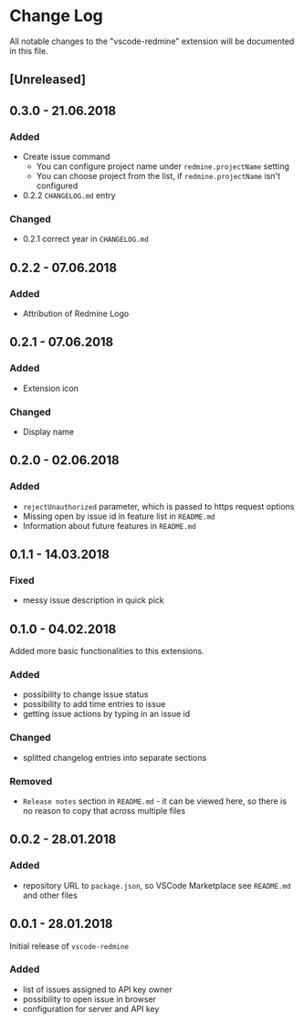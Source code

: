 # Change Log
All notable changes to the "vscode-redmine" extension will be documented in this file.

## [Unreleased]

## 0.3.0 - 21.06.2018

### Added
- Create issue command
  - You can configure project name under `redmine.projectName` setting
  - You can choose project from the list, if `redmine.projectName` isn't configured
- 0.2.2 `CHANGELOG.md` entry

### Changed
- 0.2.1 correct year in `CHANGELOG.md`

## 0.2.2 - 07.06.2018

### Added
- Attribution of Redmine Logo

## 0.2.1 - 07.06.2018

### Added
- Extension icon

### Changed
- Display name

## 0.2.0 - 02.06.2018

### Added
- `rejectUnauthorized` parameter, which is passed to https request options
- Missing open by issue id in feature list in `README.md`
- Information about future features in `README.md`

## 0.1.1 - 14.03.2018

### Fixed
- messy issue description in quick pick

## 0.1.0 - 04.02.2018

Added more basic functionalities to this extensions.

### Added
- possibility to change issue status
- possibility to add time entries to issue
- getting issue actions by typing in an issue id

### Changed
- splitted changelog entries into separate sections

### Removed
- `Release notes` section in `README.md` - it can be viewed here, so there is no reason to copy that across multiple files

## 0.0.2 - 28.01.2018
### Added
- repository URL to `package.json`, so VSCode Marketplace see `README.md` and other files

## 0.0.1 - 28.01.2018
Initial release of `vscode-redmine`

### Added
- list of issues assigned to API key owner
- possibility to open issue in browser
- configuration for server and API key